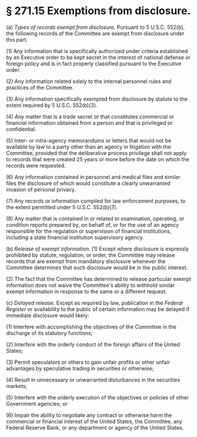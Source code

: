 # § 271.15   Exemptions from disclosure.

(a) *Types of records exempt from disclosure.* Pursuant to 5 U.S.C. 552(b), the following records of the Committee are exempt from disclosure under this part.


(1) Any information that is specifically authorized under criteria established by an Executive order to be kept secret in the interest of national defense or foreign policy and is in fact properly classified pursuant to the Executive order.


(2) Any information related solely to the internal personnel rules and practices of the Committee.


(3) Any information specifically exempted from disclosure by statute to the extent required by 5 U.S.C. 552(b)(3).


(4) Any matter that is a trade secret or that constitutes commercial or financial information obtained from a person and that is privileged or confidential.


(5) Inter- or intra-agency memorandums or letters that would not be available by law to a party other than an agency in litigation with the Committee, provided that the deliberative process privilege shall not apply to records that were created 25 years or more before the date on which the records were requested.


(6) Any information contained in personnel and medical files and similar files the disclosure of which would constitute a clearly unwarranted invasion of personal privacy.


(7) Any records or information compiled for law enforcement purposes, to the extent permitted under 5 U.S.C. 552(b)(7).


(8) Any matter that is contained in or related to examination, operating, or condition reports prepared by, on behalf of, or for the use of an agency responsible for the regulation or supervision of financial institutions, including a state financial institution supervisory agency.


(b) *Release of exempt information.* (1) Except where disclosure is expressly prohibited by statute, regulation, or order, the Committee may release records that are exempt from mandatory disclosure whenever the Committee determines that such disclosure would be in the public interest.


(2) The fact that the Committee has determined to release particular exempt information does not waive the Committee's ability to withhold similar exempt information in response to the same or a different request.


(c) *Delayed release.* Except as required by law, publication in the _Federal Register_ or availability to the public of certain information may be delayed if immediate disclosure would likely:


(1) Interfere with accomplishing the objectives of the Committee in the discharge of its statutory functions;


(2) Interfere with the orderly conduct of the foreign affairs of the United States;


(3) Permit speculators or others to gain unfair profits or other unfair advantages by speculative trading in securities or otherwise;


(4) Result in unnecessary or unwarranted disturbances in the securities markets;


(5) Interfere with the orderly execution of the objectives or policies of other Government agencies; or


(6) Impair the ability to negotiate any contract or otherwise harm the commercial or financial interest of the United States, the Committee, any Federal Reserve Bank, or any department or agency of the United States.






